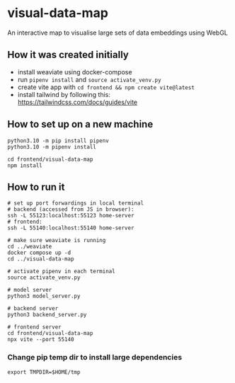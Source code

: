# visual-data-map
An interactive map to visualise large sets of data embeddings using WebGL

## How it was created initially

- install weaviate using docker-compose
- run `pipenv install` and  `source activate_venv.py`
- create vite app with `cd frontend && npm create vite@latest`
- install tailwind by following this: https://tailwindcss.com/docs/guides/vite

## How to set up on a new machine

```
python3.10 -m pip install pipenv
python3.10 -m pipenv install

cd frontend/visual-data-map
npm install
```

## How to run it

```
# set up port forwardings in local terminal
# backend (accessed from JS in browser):
ssh -L 55123:localhost:55123 home-server
# frontend:
ssh -L 55140:localhost:55140 home-server

# make sure weaviate is running
cd ../weaviate
docker compose up -d
cd ../visual-data-map

# activate pipenv in each terminal
source activate_venv.py

# model server
python3 model_server.py

# backend server
python3 backend_server.py

# frontend server
cd frontend/visual-data-map
npx vite --port 55140
```

### Change pip temp dir to install large dependencies

`export TMPDIR=$HOME/tmp`
